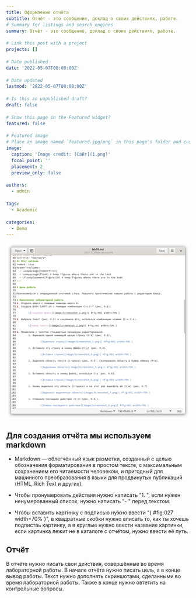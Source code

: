 ```yaml
---
title: Оформление отчёта
subtitle: Отчёт - это сообщение, доклад о своих действиях, работе.
# Summary for listings and search engines
summary: Отчёт - это сообщение, доклад о своих действиях, работе.

# Link this post with a project
projects: []

# Date published
date: '2022-05-07T00:00:00Z'

# Date updated
lastmod: '2022-05-07T00:00:00Z'

# Is this an unpublished draft?
draft: false

# Show this page in the Featured widget?
featured: false

# Featured image
# Place an image named `featured.jpg/png` in this page's folder and customize its options here.
image:
  caption: 'Image credit: [Сайт](1.png)'
  focal_point: ''
  placement: 2
  preview_only: false

authors:
  - admin

tags:
  - Academic

categories:
  - Demo
---
```


![Сайт](1.png)

## Для создания отчёта мы используем markdown

- Markdown — облегчённый язык разметки, созданный с целью обозначения форматирования в простом тексте, с максимальным сохранением его читаемости человеком, и пригодный для машинного преобразования в языки для продвинутых публикаций (HTML, Rich Text и других).

- Чтобы пронумеровать действия нужно написать "1. ", если нужен ненумерованный список, нужно написать "- " перед текстом.

- Чтобы вставить картинку с подписью нужно ввести "![](){ #fig:027 width=70% }", в квадратные скобки нужно вписать то, как ты хочешь подпистаь картинку, а в круглые нужно ввести название картинки, если картинка лежит не в каталоге с отчётом, нужно ввести её путь.

## Отчёт

В отчёте нужно писать свои действия, совершённые во время лабораторной работы. В начале отчёта нужно писать цель, а в конце вывод работы. Текст нужно дополнять скриншотами, сделанными во время лабораторной работы. Также в конце нужно овтетить на контрольные вопросы. 

